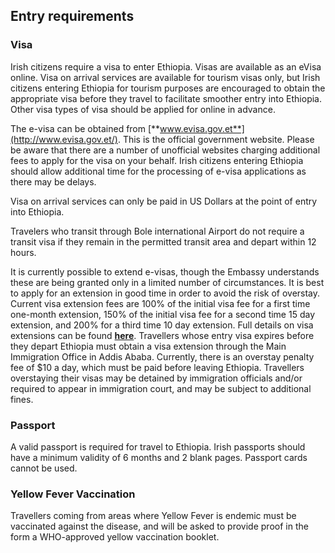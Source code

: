 ## Entry requirements

### **Visa**

Irish citizens require a visa to enter Ethiopia. Visas are available as an eVisa online. Visa on arrival services are available for tourism visas only, but Irish citizens entering Ethiopia for tourism purposes are encouraged to obtain the appropriate visa before they travel to facilitate smoother entry into Ethiopia. Other visa types of visa should be applied for online in advance.

The e-visa can be obtained from [**www.evisa.gov.et**](http://www.evisa.gov.et/). This is the official government website. Please be aware that there are a number of unofficial websites charging additional fees to apply for the visa on your behalf. Irish citizens entering Ethiopia should allow additional time for the processing of e-visa applications as there may be delays.

Visa on arrival services can only be paid in US Dollars at the point of entry into Ethiopia.

Travelers who transit through Bole international Airport do not require a transit visa if they remain in the permitted transit area and depart within 12 hours.

It is currently possible to extend e-visas, though the Embassy understands these are being granted only in a limited number of circumstances. It is best to apply for an extension in good time in order to avoid the risk of overstay. Current visa extension fees are 100% of the initial visa fee for a first time one-month extension, 150% of the initial visa fee for a second time 15 day extension, and 200% for a third time 10 day extension. Full details on visa extensions can be found [**here**](https://www.evisa.gov.et/visa-extension-description). Travellers whose entry visa expires before they depart Ethiopia must obtain a visa extension through the Main Immigration Office in Addis Ababa. Currently, there is an overstay penalty fee of $10 a day, which must be paid before leaving Ethiopia. Travellers overstaying their visas may be detained by immigration officials and/or required to appear in immigration court, and may be subject to additional fines.

### **Passport**

A valid passport is required for travel to Ethiopia. Irish passports should have a minimum validity of 6 months and 2 blank pages. Passport cards cannot be used.

### **Yellow Fever Vaccination**

Travellers coming from areas where Yellow Fever is endemic must be vaccinated against the disease, and will be asked to provide proof in the form a WHO-approved yellow vaccination booklet.